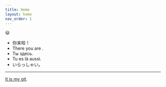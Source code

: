 ```yaml
---
title: Home
layout: home
nav_order: 1
---
```

😃
- 你来啦！
- There you are .
- Ты здесь.
- Tu es là aussi.
- いらっしゃい。



---

[It is my git](https://github.com/deipss).
